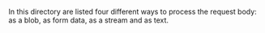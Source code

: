 In this directory are listed four different ways to process the request body: as a blob, as form data, as a stream and as text.